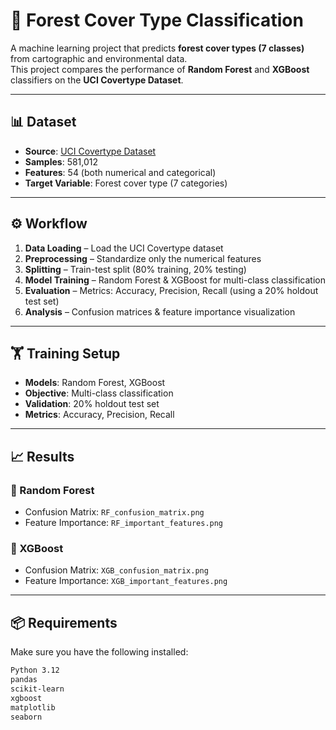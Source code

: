 # 🌲 Forest Cover Type Classification

A machine learning project that predicts **forest cover types (7 classes)** from cartographic and environmental data.  
This project compares the performance of **Random Forest** and **XGBoost** classifiers on the **UCI Covertype Dataset**.

---

## 📊 Dataset
- **Source**: [UCI Covertype Dataset](https://archive.ics.uci.edu/ml/datasets/covertype)  
- **Samples**: 581,012  
- **Features**: 54 (both numerical and categorical)  
- **Target Variable**: Forest cover type (7 categories)

---

## ⚙️ Workflow
1. **Data Loading** – Load the UCI Covertype dataset  
2. **Preprocessing** – Standardize only the numerical features  
3. **Splitting** – Train-test split (80% training, 20% testing)  
4. **Model Training** – Random Forest & XGBoost for multi-class classification  
5. **Evaluation** – Metrics: Accuracy, Precision, Recall (using a 20% holdout test set)  
6. **Analysis** – Confusion matrices & feature importance visualization  

---

## 🏋️ Training Setup
- **Models**: Random Forest, XGBoost  
- **Objective**: Multi-class classification  
- **Validation**: 20% holdout test set  
- **Metrics**: Accuracy, Precision, Recall  

---

## 📈 Results
### 🔹 Random Forest
- Confusion Matrix: `RF_confusion_matrix.png`  
- Feature Importance: `RF_important_features.png`  

### 🔹 XGBoost
- Confusion Matrix: `XGB_confusion_matrix.png`  
- Feature Importance: `XGB_important_features.png`  

---

## 📦 Requirements
Make sure you have the following installed:

```bash
Python 3.12
pandas
scikit-learn
xgboost
matplotlib
seaborn
